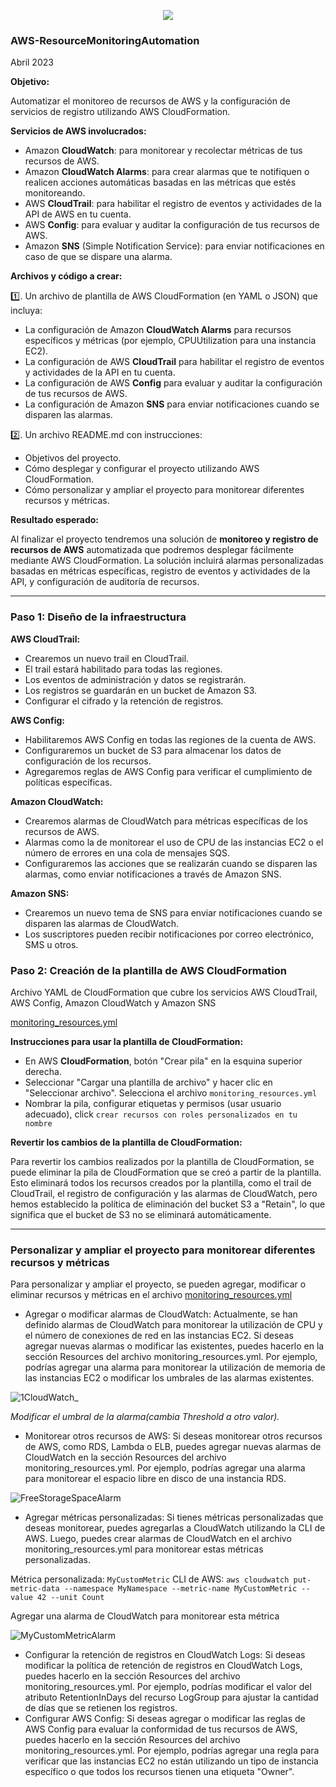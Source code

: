 <p align="center">
  <img src="https://user-images.githubusercontent.com/126183973/233773172-cf7eefea-4a55-47ac-981f-17d0ebf2f5a8.jpg" />
</p>

### AWS-ResourceMonitoringAutomation 
Abril 2023

**Objetivo:**

Automatizar el monitoreo de recursos de AWS y la configuración de servicios de registro utilizando AWS CloudFormation.

**Servicios de AWS involucrados:**

  - Amazon **CloudWatch**: para monitorear y recolectar métricas de tus recursos de AWS.
  - Amazon **CloudWatch Alarms**: para crear alarmas que te notifiquen o realicen acciones automáticas basadas en las métricas que estés monitoreando.
  - AWS **CloudTrail**: para habilitar el registro de eventos y actividades de la API de AWS en tu cuenta.
  - AWS **Config**: para evaluar y auditar la configuración de tus recursos de AWS.
  - Amazon **SNS** (Simple Notification Service): para enviar notificaciones en caso de que se dispare una alarma.


**Archivos y código a crear:**

  :one:. Un archivo de plantilla de AWS CloudFormation (en YAML o JSON) que incluya:

   - La configuración de Amazon **CloudWatch Alarms** para recursos específicos y métricas (por ejemplo, CPUUtilization para una instancia EC2).
   - La configuración de AWS **CloudTrail** para habilitar el registro de eventos y actividades de la API en tu cuenta.
   - La configuración de AWS **Config** para evaluar y auditar la configuración de tus recursos de AWS.
   - La configuración de Amazon **SNS** para enviar notificaciones cuando se disparen las alarmas.
    
  :two:. Un archivo README.md con instrucciones:

   - Objetivos del proyecto.
   - Cómo desplegar y configurar el proyecto utilizando AWS CloudFormation.
   - Cómo personalizar y ampliar el proyecto para monitorear diferentes recursos y métricas.
    
**Resultado esperado:**

Al finalizar el proyecto tendremos una solución de **monitoreo y registro de recursos de AWS** automatizada que podremos desplegar fácilmente mediante AWS CloudFormation. La solución incluirá alarmas personalizadas basadas en métricas específicas, registro de eventos y actividades de la API, y configuración de auditoría de recursos.

***

### Paso 1: Diseño de la infraestructura

**AWS CloudTrail:**
  - Crearemos un nuevo trail en CloudTrail.
  - El trail estará habilitado para todas las regiones.
  - Los eventos de administración y datos se registrarán.
  - Los registros se guardarán en un bucket de Amazon S3.
  - Configurar el cifrado y la retención de registros.

**AWS Config:**
  - Habilitaremos AWS Config en todas las regiones de la cuenta de AWS.
  - Configuraremos un bucket de S3 para almacenar los datos de configuración de los recursos.
  - Agregaremos reglas de AWS Config para verificar el cumplimiento de políticas específicas.

**Amazon CloudWatch:**
  - Crearemos alarmas de CloudWatch para métricas específicas de los recursos de AWS.
  - Alarmas como la de monitorear el uso de CPU de las instancias EC2 o el número de errores en una cola de mensajes SQS.
  - Configuraremos las acciones que se realizarán cuando se disparen las alarmas, como enviar notificaciones a través de Amazon SNS.

**Amazon SNS:**
  - Crearemos un nuevo tema de SNS para enviar notificaciones cuando se disparen las alarmas de CloudWatch.
  - Los suscriptores pueden recibir notificaciones por correo electrónico, SMS u otros.

### Paso 2: Creación de la plantilla de AWS CloudFormation

Archivo YAML de CloudFormation que cubre los servicios AWS CloudTrail, AWS Config, Amazon CloudWatch y Amazon SNS

[monitoring_resources.yml](https://github.com/ccalvop/AWS-ResourceMonitoringAutomation/blob/main/monitoring_resources.yml)

**Instrucciones para usar la plantilla de CloudFormation:**
  - En AWS **CloudFormation**, botón "Crear pila" en la esquina superior derecha.
  - Seleccionar "Cargar una plantilla de archivo" y hacer clic en "Seleccionar archivo". Selecciona el archivo `monitoring_resources.yml` 
  - Nombrar la pila, configurar etiquetas y permisos (usar usuario adecuado), click `crear recursos con roles personalizados en tu nombre`

**Revertir los cambios de la plantilla de CloudFormation:**

Para revertir los cambios realizados por la plantilla de CloudFormation, se puede eliminar la pila de CloudFormation que se creó a partir de la plantilla. Esto eliminará todos los recursos creados por la plantilla, como el trail de CloudTrail, el registro de configuración y las alarmas de CloudWatch, pero hemos establecido la política de eliminación del bucket S3 a "Retain", lo que significa que el bucket de S3 no se eliminará automáticamente.

***

### Personalizar y ampliar el proyecto para monitorear diferentes recursos y métricas

Para personalizar y ampliar el proyecto, se pueden agregar, modificar o eliminar recursos y métricas en el archivo [monitoring_resources.yml](https://github.com/ccalvop/AWS-ResourceMonitoringAutomation/blob/main/monitoring_resources.yml)

  - Agregar o modificar alarmas de CloudWatch: Actualmente, se han definido alarmas de CloudWatch para monitorear la utilización de CPU y el número de conexiones de red en las instancias EC2. Si deseas agregar nuevas alarmas o modificar las existentes, puedes hacerlo en la sección Resources del archivo monitoring_resources.yml. Por ejemplo, podrías agregar una alarma para monitorear la utilización de memoria de las instancias EC2 o modificar los umbrales de las alarmas existentes.

![1CloudWatch_](https://user-images.githubusercontent.com/126183973/233782052-ba5017d3-2c0f-4159-a686-ed81f7273932.png)

_Modificar el umbral de la alarma(cambia Threshold a otro valor)._

  - Monitorear otros recursos de AWS: Si deseas monitorear otros recursos de AWS, como RDS, Lambda o ELB, puedes agregar nuevas alarmas de CloudWatch en la sección Resources del archivo monitoring_resources.yml. Por ejemplo, podrías agregar una alarma para monitorear el espacio libre en disco de una instancia RDS.

![FreeStorageSpaceAlarm](https://user-images.githubusercontent.com/126183973/233782106-c8cdcce5-834e-4cd1-bd89-0be205fc4c71.png)

  - Agregar métricas personalizadas: Si tienes métricas personalizadas que deseas monitorear, puedes agregarlas a CloudWatch utilizando la CLI de AWS. Luego, puedes crear alarmas de CloudWatch en el archivo monitoring_resources.yml para monitorear estas métricas personalizadas.

  Métrica personalizada: `MyCustomMetric`
  CLI de AWS: `aws cloudwatch put-metric-data --namespace MyNamespace --metric-name MyCustomMetric --value 42 --unit Count`
  
  Agregar una alarma de CloudWatch para monitorear esta métrica
  
  ![MyCustomMetricAlarm](https://user-images.githubusercontent.com/126183973/233782227-598aad40-fb1d-4d89-9f50-63716b3f94b0.png)

  - Configurar la retención de registros en CloudWatch Logs: Si deseas modificar la política de retención de registros en CloudWatch Logs, puedes hacerlo en la sección Resources del archivo monitoring_resources.yml. Por ejemplo, podrías modificar el valor del atributo RetentionInDays del recurso LogGroup para ajustar la cantidad de días que se retienen los registros.
  - Configurar AWS Config: Si deseas agregar o modificar las reglas de AWS Config para evaluar la conformidad de tus recursos de AWS, puedes hacerlo en la sección Resources del archivo monitoring_resources.yml. Por ejemplo, podrías agregar una regla para verificar que las instancias EC2 no están utilizando un tipo de instancia específico o que todos los recursos tienen una etiqueta "Owner".



